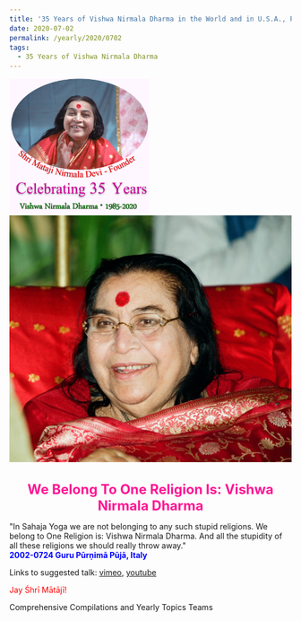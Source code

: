 ```yaml
---
title: '35 Years of Vishwa Nirmala Dharma in the World and in U.S.A., Post 10'
date: 2020-07-02
permalink: /yearly/2020/0702
tags:
  - 35 Years of Vishwa Nirmala Dharma
---
```


<div style="text-align: left"><img src="/images/Celebrating35YearsVishwaNirmalaDharma.png" width="250" /></div>

<div style="text-align: center"><img src="/images/image449.png" /></div>

<br>
<p style="color:DeepPink; text-align:center">
<font size="+2"><b>We Belong To One Religion Is: Vishwa Nirmala Dharma</b><br></font>
</p>

<p>
"In Sahaja Yoga we are not belonging to any such stupid religions. We belong to One Religion is: Vishwa Nirmala Dharma. And all the stupidity of all these religions we should really throw away."<br>
<font color="blue"><b>2002-0724 Guru Pūrṇimā Pūjā, Italy</b></font><br>
</p>

Links to suggested talk: <a href="https://vimeo.com/281358272"> vimeo</a>, <a href="https://www.youtube.com/watch?v=_wwSUO6odqo&t=3s"> youtube</a><br>

<p style="color:red;">Jay Śhrī Mātājī!<br></p>

Comprehensive Compilations and Yearly Topics Teams